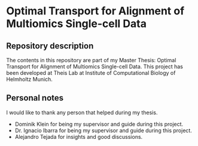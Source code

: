 # Optimal Transport for Alignment of Multiomics Single-cell Data

## Repository description
The contents in this repository are part of my Master Thesis: Optimal Transport for Alignment of Multiomics Single-cell Data.
This project has been developed at Theis Lab at Institute of Computational Biology of Helmholtz Munich.

## Personal notes
I would like to thank any person that helped during my thesis. 
* Dominik Klein for being my supervisor and guide during this project.
* Dr. Ignacio Ibarra for being my supervisor and guide during this project. 
* Alejandro Tejada for insights and good discussions.
